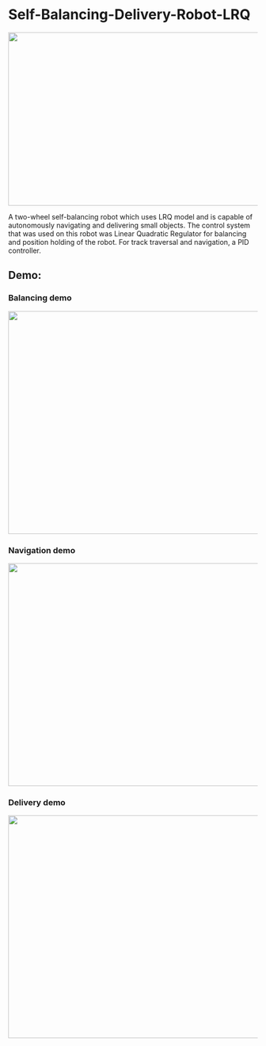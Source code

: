 # Self-Balancing-Delivery-Robot-LRQ

<img src="https://i.imgur.com/rAdH2ij.png" width="550" height="350" />

A two-wheel self-balancing robot which uses LRQ model and is capable of autonomously navigating and delivering small objects. The control system that was used on this robot was Linear Quadratic Regulator for balancing and position holding of the robot. For track traversal and navigation, a PID controller.

## Demo:
### Balancing demo

[<img src="https://i.imgur.com/uxMcaOL.png" width="650" height="450" />](https://www.youtube.com/watch?v=iqXPmz6Rj_U)

### Navigation demo

[<img src="https://i.imgur.com/T3yy7Sq.png" width="650" height="450" />](https://www.youtube.com/watch?v=zpIfSJJgg_g)

### Delivery demo
[<img src="https://i.imgur.com/Bhpgyoh.png" width="650" height="450" />](https://www.youtube.com/watch?v=JMVLNMsoCcU)


